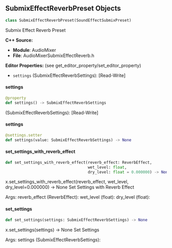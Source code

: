 ## SubmixEffectReverbPreset Objects

```python
class SubmixEffectReverbPreset(SoundEffectSubmixPreset)
```

Submix Effect Reverb Preset

**C++ Source:**

- **Module**: AudioMixer
- **File**: AudioMixerSubmixEffectReverb.h

**Editor Properties:** (see get_editor_property/set_editor_property)

- ``settings`` (SubmixEffectReverbSettings):  [Read-Write]

<a id="unreal.SubmixEffectReverbPreset.settings"></a>

#### settings

```python
@property
def settings() -> SubmixEffectReverbSettings
```

(SubmixEffectReverbSettings):  [Read-Write]

<a id="unreal.SubmixEffectReverbPreset.settings"></a>

#### settings

```python
@settings.setter
def settings(value: SubmixEffectReverbSettings) -> None
```

<a id="unreal.SubmixEffectReverbPreset.set_settings_with_reverb_effect"></a>

#### set_settings_with_reverb_effect

```python
def set_settings_with_reverb_effect(reverb_effect: ReverbEffect,
                                    wet_level: float,
                                    dry_level: float = 0.000000) -> None
```

x.set_settings_with_reverb_effect(reverb_effect, wet_level, dry_level=0.000000) -> None
Set Settings with Reverb Effect

Args:
    reverb_effect (ReverbEffect): 
    wet_level (float): 
    dry_level (float):

<a id="unreal.SubmixEffectReverbPreset.set_settings"></a>

#### set_settings

```python
def set_settings(settings: SubmixEffectReverbSettings) -> None
```

x.set_settings(settings) -> None
Set Settings

Args:
    settings (SubmixEffectReverbSettings):

<a id="unreal.SubmixEffectReverbFastPreset"></a>